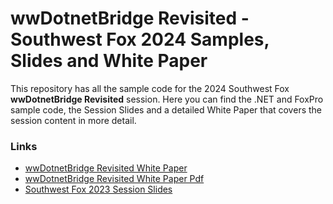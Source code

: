 # wwDotnetBridge Revisited - Southwest Fox 2024 Samples, Slides and White Paper

This repository has all the sample code for the 2024 Southwest Fox **wwDotnetBridge Revisited** session. Here you can find the .NET and FoxPro sample code, the Session Slides and a detailed White Paper that covers the session content in more detail.

### Links

* [wwDotnetBridge Revisited White Paper](https://github.com/RickStrahl/swfox2024-wwdotnetbridge-revisited/blob/master/Documents/White%20Paper/wwDotnetBridgeRevisited.md)
* [wwDotnetBridge Revisited White Paper Pdf](https://github.com/RickStrahl/swfox2024-wwdotnetbridge-revisited/blob/master/Documents/White%20Paper/Strahl-swFox2024-wwDotnetBridge-Revisited.pdf)
* [Southwest Fox 2023 Session Slides](https://github.com/RickStrahl/swfox2024-wwdotnetbridge-revisited/raw/master/Documents/Strahl-swFox2024-wwDotnetBridge-Revisited.pptx)
